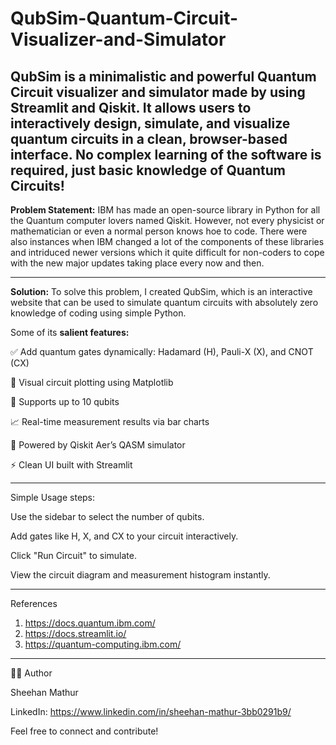 # QubSim-Quantum-Circuit-Visualizer-and-Simulator
QubSim is a minimalistic and powerful **Quantum Circuit visualizer and simulator** made by using **Streamlit and Qiskit**. It allows users to interactively design, simulate, and visualize quantum circuits in a clean, browser-based interface. No complex learning of the software is required, just basic knowledge of Quantum Circuits! 
---------------------------------------------------------------------------------------------------------------------------------------------------------------------------------------------------------------------

**Problem Statement:** IBM has made an open-source library in Python for all the Quantum computer lovers named Qiskit. However, not every physicist or mathematician or even a normal person knows hoe to code. There were also instances when IBM changed a lot of the components of these libraries and intriduced newer versions which it quite difficult for non-coders to cope with the new major updates taking place every now and then. 

---------------------------------------------------------------------------------------------------------------------------------------------------------------------------------------------------------------------
**Solution:** To solve this problem, I created QubSim, which is an interactive website that can be used to simulate quantum circuits with absolutely zero knowledge of coding using simple Python. 

Some of its **salient features:**

✅ Add quantum gates dynamically: Hadamard (H), Pauli-X (X), and CNOT (CX)

🧩 Visual circuit plotting using Matplotlib

🎯 Supports up to 10 qubits

📈 Real-time measurement results via bar charts

🔬 Powered by Qiskit Aer’s QASM simulator

⚡ Clean UI built with Streamlit

---------------------------------------------------------------------------------------------------------------------------------------------------------------------------------------------------------------------

Simple Usage steps:

Use the sidebar to select the number of qubits.

Add gates like H, X, and CX to your circuit interactively.

Click "Run Circuit" to simulate.

View the circuit diagram and measurement histogram instantly.

---------------------------------------------------------------------------------------------------------------------------------------------------------------------------------------------------------------------

References

1. https://docs.quantum.ibm.com/
2. https://docs.streamlit.io/
3. https://quantum-computing.ibm.com/

---------------------------------------------------------------------------------------------------------------------------------------------------------------------------------------------------------------------

👨‍💻 Author

Sheehan Mathur

LinkedIn: https://www.linkedin.com/in/sheehan-mathur-3bb0291b9/

Feel free to connect and contribute!
